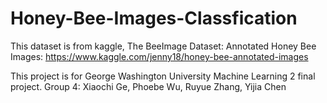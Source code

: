 # Honey-Bee-Images-Classfication
This dataset is from kaggle, The BeeImage Dataset: Annotated Honey Bee Images: https://www.kaggle.com/jenny18/honey-bee-annotated-images

This project is for George Washington University Machine Learning 2 final project. 
Group 4: Xiaochi Ge, Phoebe Wu, Ruyue Zhang, Yijia Chen

